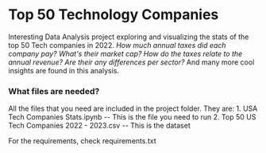 # Top 50 Technology Companies

Interesting Data Analysis project exploring and visualizing the stats of the top 50 Tech companies in 2022.
*How much annual taxes did each company pay? What's their market cap? How do the taxes relate to the annual revenue? Are their any differences per sector?*
And many more cool insights are found in this analysis.


### What files are needed?
All the files that you need are included in the project folder. They are:
    1. USA Tech Companies Stats.ipynb  -- This is the file you need to run
    2. Top 50 US Tech Companies 2022 - 2023.csv -- This is the dataset

For the requirements, check requirements.txt



